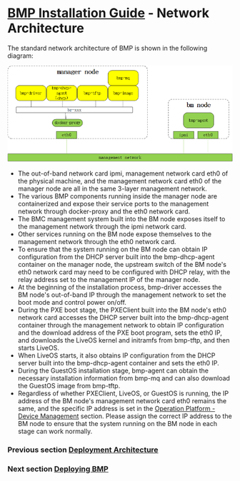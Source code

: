 # [BMP Installation Guide](main.md) - Network Architecture
The standard network architecture of BMP is shown in the following diagram:

![Network Architecture Diagram](picture/network-architecture.png)

* The out-of-band network card ipmi, management network card eth0 of the physical machine, and the management network card eth0 of the manager node are all in the same 3-layer management network.
* The various BMP components running inside the manager node are containerized and expose their service ports to the management network through docker-proxy and the eth0 network card.
* The BMC management system built into the BM node exposes itself to the management network through the ipmi network card.
* Other services running on the BM node expose themselves to the management network through the eth0 network card.
* To ensure that the system running on the BM node can obtain IP configuration from the DHCP server built into the bmp-dhcp-agent container on the manager node, the upstream switch of the BM node's eth0 network card may need to be configured with DHCP relay, with the relay address set to the management IP of the manager node.
* At the beginning of the installation process, bmp-driver accesses the BM node's out-of-band IP through the management network to set the boot mode and control power on/off.
* During the PXE boot stage, the PXEClient built into the BM node's eth0 network card accesses the DHCP server built into the bmp-dhcp-agent container through the management network to obtain IP configuration and the download address of the PXE boot program, sets the eth0 IP, and downloads the LiveOS kernel and initramfs from bmp-tftp, and then starts LiveOS.
* When LiveOS starts, it also obtains IP configuration from the DHCP server built into the bmp-dhcp-agent container and sets the eth0 IP.
* During the GuestOS installation stage, bmp-agent can obtain the necessary installation information from bmp-mq and can also download the GuestOS image from bmp-tftp.
* Regardless of whether PXEClient, LiveOS, or GuestOS is running, the IP address of the BM node's management network card eth0 remains the same, and the specific IP address is set in the <u>Operation Platform - Device Management</u> section. Please assign the correct IP address to the BM node to ensure that the system running on the BM node in each stage can work normally.

### Previous section [Deployment Architecture](deploy-architecture.md)
### Next section [Deploying BMP](deploy.md)
